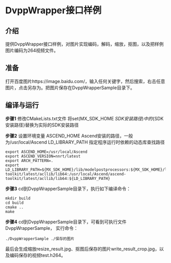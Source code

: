 
# DvppWrapper接口样例

## 介绍
提供DvppWrapper接口样例，对图片实现编码，解码，缩放，抠图，以及把样例图片编码为264视频文件。

## 准备
打开百度图片https://image.baidu.com/，输入任何关键字，然后搜索，右击任意图片，点击另存为。把图片保存在DvppWrapperSample目录下。

## 编译与运行
**步骤1** 修改CMakeLists.txt文件 将set(MX_SDK_HOME ${SDK安装路径}) 中的${SDK安装路径}替换为实际的SDK安装路径

**步骤2** 设置环境变量
ASCEND_HOME Ascend安装的路径，一般为/usr/local/Ascend
LD_LIBRARY_PATH 指定程序运行时依赖的动态库查找路径
```
export ASCEND_HOME=/usr/local/Ascend
export ASCEND_VERSION=nnrt/latest
export ARCH_PATTERN=.
export LD_LIBRARY_PATH=${MX_SDK_HOME}/lib/modelpostprocessors:${MX_SDK_HOME}/lib:${MX_SDK_HOME}/opensource/lib:${MX_SDK_HOME}/opensource/lib64:/usr/local/Ascend/driver/lib64:/usr/local/Ascend/ascend-toolkit/latest/acllib/lib64:/usr/local/Ascend/ascend-toolkit/latest/acllib/lib64:${LD_LIBRARY_PATH}
```

**步骤3** cd到DvppWrapperSample目录下，执行如下编译命令：
```
mkdir build
cd build
cmake ..
make
```

**步骤4** cd到DvppWrapperSample目录下，可看到可执行文件DvppWrapperSample， 实行命令：
```
./DvppWrapperSample ./保存的图片
```
最后会生成缩放resize_result.jpg、抠图后保存的图片write_result_crop.jpg，以及编码保存的视频test.h264。